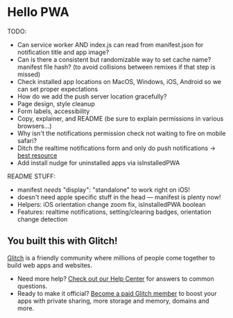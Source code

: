 # Hello PWA

TODO:

- Can service worker AND index.js can read from manifest.json for notification title and app image?
- Can is there a consistent but randomizable way to set cache name? manifest file hash? (to avoid collisions between remixes if that step is missed)
- Check installed app locations on MacOS, Windows, iOS, Android so we can set proper expectations
- How do we add the push server location gracefully?
- Page design, style cleanup
- Form labels, accessibility
- Copy, explainer, and README (be sure to explain permissions in various browsers...)
- Why isn't the notifications permission check not waiting to fire on mobile safari?
- Ditch the realtime notifications form and only do push notifications -> [best resource](https://felixgerschau.com/web-push-notifications-tutorial/)
- Add install nudge for uninstalled apps via isInstalledPWA

README STUFF:

- manifest _needs_ "display": "standalone" to work right on iOS!
- doesn't need apple specific stuff in the head — manifest is plenty now!
- Helpers: iOS orientation change zoom fix, isInstalledPWA boolean
- Features: realtime notifications, setting/clearing badges, orientation change detection

## You built this with Glitch!

[Glitch](https://glitch.com) is a friendly community where millions of people come together to build web apps and websites.

- Need more help? [Check out our Help Center](https://help.glitch.com/) for answers to common questions.
- Ready to make it official? [Become a paid Glitch member](https://glitch.com/pricing) to boost your apps with private sharing, more storage and memory, domains and more.
